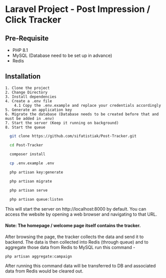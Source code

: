 # Laravel Project - Post Impression / Click Tracker

## Pre-Requisite
* PHP 8.1
* MySQL (Database need to be set up in advance)
* Redis

## Installation

    1. Clone the project
    2. Change Directory
    3. Install dependencies
    4. Create a .env file 
        4.1 Copy the .env.example and replace your credentials accordingly
    5. Generate an application key
    6. Migrate the database (Database needs to be created before that and must be added in .env)
    7. Start the server (Keep it running on background)
    8. Start the queue

```bash
  git clone https://github.com/sifatistiak/Post-Tracker.git

  cd Post-Tracker
  
  composer install

  cp .env.example .env

  php artisan key:generate

  php artisan migrate

  php artisan serve

  php artisan queue:listen

```

This will start the server on http://localhost:8000 by default. You can access the website by opening a web browser and navigating to that URL.



#### Note: The homepage / welcome page itself contains the tracker. ####


After browsing the page, the tracker collects the data and send it to backend. The data is then collected into Redis (through queue) and to aggregate those data from Redis to MySQL run this command - 


```
php artisan aggregate:campaign
``` 

After running this command data will be transferred to DB and associated data from Redis would be cleared out. 

